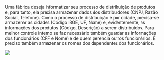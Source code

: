 Uma fábrica deseja informatizar seu processo de distribuição de produtos e, para tanto, ela precisa armazenar dados dos distribuidores (CNPJ, Razão Social, Telefone). Como o processo de distribuição é por cidade, precisa-se armazenar as cidades (Código IBGE, UF, Nome) e, evidentemente, as informações dos produtos (Código, Descrição) a serem distribuídos. Para melhor controle interno se faz necessário também guardar as informações dos funcionários (CPF e Nome) e de quem gerencia outros funcionários. É preciso também armazenar os nomes dos dependentes dos funcionários.

![](ex6.png)